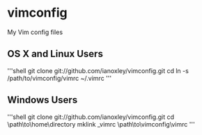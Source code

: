 vimconfig
=========
My Vim config files

OS X and Linux Users
--------------------
'''shell
git clone git://github.com/ianoxley/vimconfig.git
cd
ln -s /path/to/vimconfig/vimrc ~/.vimrc
'''

Windows Users
-------------
'''shell
git clone git://github.com/ianoxley/vimconfig.git 
cd \path\to\home\directory
mklink _vimrc \path\to\vimconfig\vimrc
'''
